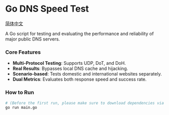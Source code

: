 # Go DNS Speed Test

[简体中文](README.zh-cn.md)

A Go script for testing and evaluating the performance and reliability of major public DNS servers.

### Core Features

- **Multi-Protocol Testing**: Supports UDP, DoT, and DoH.
- **Real Results**: Bypasses local DNS cache and hijacking.
- **Scenario-based**: Tests domestic and international websites separately.
- **Dual Metrics**: Evaluates both response speed and success rate.

### How to Run

```bash
# (Before the first run, please make sure to download dependencies via go mod tidy)
go run main.go
```
